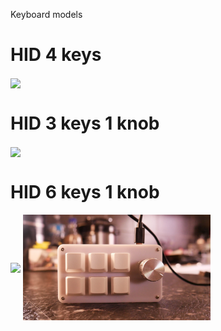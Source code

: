 Keyboard models

# HID 4 keys

<img align="center" src = "hid tester 4 keys/P1150273.JPG" style="width:300px" >

# HID 3 keys 1 knob

<img align="center" src = "hid 3 key 1 knob/P1150267.JPG" style="width:300px" >

# HID 6 keys 1 knob

<img align="center" src = "6 key 1 knob/P1150263.JPG" style="width:300px" >
<img align="center" src = "6 key 1 knob/P1150281.jpeg" style="width:300px" >
